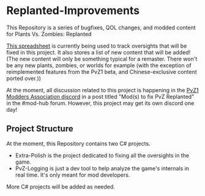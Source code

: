 # Replanted-Improvements
This Repository is a series of bugfixes, QOL changes, and modded content for Plants Vs. Zombies: Replanted

[This spreadsheet](https://docs.google.com/spreadsheets/d/10N_Q6xMBUn9X6yh2J6AfADarAxr983ox4QMMI-m2s5A/edit?usp=sharing) is currently being used to track oversights that will be fixed in this project. It also stores a list of new content that will be added! (The new content will only be something typical for a remaster. There won't be any new plants, zombies, or worlds for example (with the exception of reimplemented features from the PvZ1 beta, and Chinese-exclusive content ported over.))

At the moment, all discussion related to this project is happening in the [PvZ1 Modders Association discord](https://discord.gg/cGBwQQaC7m) in a post titled "Mod(s) to fix PvZ Replanted" in the #mod-hub forum. However, this project may get its own discord one day!

## Project Structure
At the moment, this Repository contains two C# projects.
- Extra-Polish is the project dedicated to fixing all the oversights in the game. 
- PvZ-Logging is just a dev tool to help analyze the game's internals in real time. It's only meant for mod developers.

More C# projects will be added as needed.
